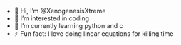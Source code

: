 - 👋 Hi, I’m @XenogenesisXtreme
- 👀 I’m interested in coding 
- 🌱 I’m currently learning python and c
- ⚡ Fun fact: I love doing linear equations for killing time

<!---
XenogenesisXtreme/XenogenesisXtreme is a ✨ special ✨ repository because its `README.md` (this file) appears on your GitHub profile.
You can click the Preview link to take a look at your changes.
--->
